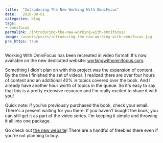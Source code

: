 ```yaml
---
title:  "Introducing The New Working With OmniFocus"
date:   2016-09-01
categories: blog
tags:
- omnifocus
permalink: /introducing-the-new-working-with-omnifocus/
image: /assets/posts/introducing-the-new-working-with-omnifocus.jpg
pre_https: true
---
```

Working With OmniFocus has been recreated in video format!  It's now available on the new dedicated website: [workingwithomnifocus.com](https://workingwithomnifocus.com).
<!--more-->

Something I didn't plan on with this project was the expansion of content. By the time I finished the set of videos, I realized there are over four hours of content and an additional 40% in topics covered over the book. And I already have another hour worth of topics in the queue. So it's easy to say that this is a pretty extensive resource and I'm really excited to share it with you!

Quick note: if you've previously purchased the book, check your email. There's a present waiting for you there. If you haven't bought the book, you can still get it as part of the video series. I'm keeping it simple and throwing it all into one package.

Go check out [the new website](https://workingwithomnifocus.com)! There are a handful of freebies there even if you're not planning to buy.